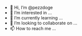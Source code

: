 - 👋 Hi, I’m @pezzdoge
- 👀 I’m interested in ...
- 🌱 I’m currently learning ...
- 💞️ I’m looking to collaborate on ...
- 📫 How to reach me ...

<!---
pezzdoge/pezzdoge is a ✨ special ✨ repository because its `README.md` (this file) appears on your GitHub profile.
You can click the Preview link to take a look at your changes.
--->
